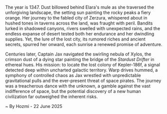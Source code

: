 
The year is 1347.  Dust billowed behind Elara's mule as she traversed the unforgiving landscape, the setting sun painting the rocky peaks a fiery orange.  Her journey to the fabled city of Zerzura, whispered about in hushed tones in taverns across the land, was fraught with peril. Bandits lurked in shadowed canyons, rivers swelled with unexpected rains, and the endless expanse of desert tested both her endurance and her dwindling supplies. Yet, the lure of the lost city, its rumored riches and ancient secrets, spurred her onward, each sunrise a renewed promise of adventure.

Centuries later, Captain Jax navigated the swirling nebula of Xylos, the crimson dust of a dying star painting the bridge of the *Stardust Drifter* in ethereal hues.  His mission: to locate the lost colony of Kepler-186f, a signal detected deep within uncharted galactic territory.  Warp drives hummed, a symphony of controlled chaos as Jax wrestled with unpredictable gravitational pulls and the ever-present threat of space pirates.  The journey was a treacherous dance with the unknown, a gamble against the vast indifference of space, but the potential discovery of a new human civilization far outweighed the inherent risks.

~ By Hozmi - 22 June 2025
